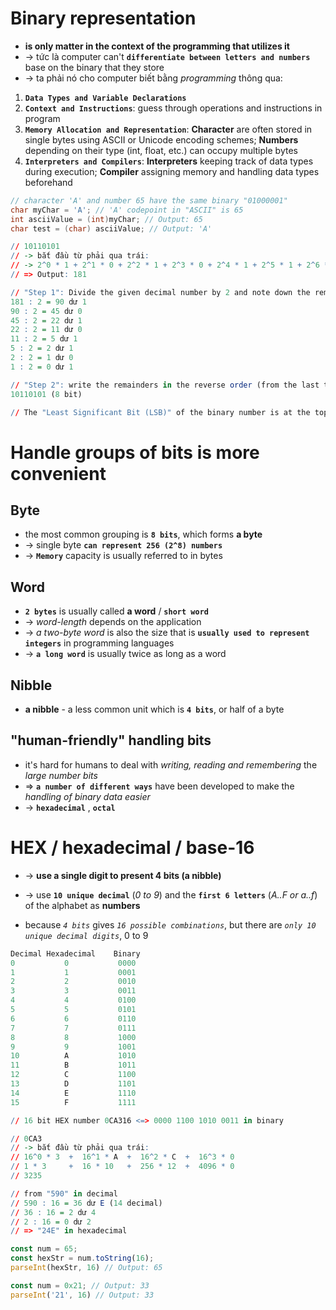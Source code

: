 # Binary representation 
* **is only matter in the context of the programming that utilizes it**
* -> tức là computer can't **`differentiate between letters and numbers`** base on the binary that they store
* -> ta phải nó cho computer biết bằng _programming_ thông qua:

1. **`Data Types and Variable Declarations`**
2. **`Context and Instructions`**: guess through operations and instructions in program
3. **`Memory Allocation and Representation`**: **Character** are often stored in single bytes using ASCII or Unicode encoding schemes; **Numbers** depending on their type (int, float, etc.) can occupy multiple bytes
4. **`Interpreters and Compilers`**: **Interpreters** keeping track of data types during execution; **Compiler** assigning memory and handling data types beforehand

```C#
// character 'A' and number 65 have the same binary "01000001"
char myChar = 'A'; // 'A' codepoint in "ASCII" is 65
int asciiValue = (int)myChar; // Output: 65
char test = (char) asciiValue; // Output: 'A'
```

```r - from "binary" to "decimal"
// 10110101
// -> bắt đầu từ phải qua trái:
// -> 2^0 * 1 + 2^1 * 0 + 2^2 * 1 + 2^3 * 0 + 2^4 * 1 + 2^5 * 1 + 2^6 * 0 + 2^7 * 1 
// => Output: 181
```

```r - from "decimal" to "binary"
// "Step 1": Divide the given decimal number by 2 and note down the remainder and quotient; Repeat until get 0 as the quotient
181 : 2 = 90 dư 1
90 : 2 = 45 dư 0
45 : 2 = 22 dư 1
22 : 2 = 11 dư 0
11 : 2 = 5 dư 1
5 : 2 = 2 dư 1
2 : 2 = 1 dư 0
1 : 2 = 0 dư 1

// "Step 2": write the remainders in the reverse order (from the last to the first)
10110101 (8 bit)

// The "Least Significant Bit (LSB)" of the binary number is at the top and the "Most Significant Bit (MSB) is at the bottom"
```

# Handle groups of bits is more convenient

## Byte
* the most common grouping is **`8 bits`**, which forms **a byte**
* -> single byte **`can represent 256 (2^8) numbers`**
* -> **`Memory`** capacity is usually referred to in bytes

## Word
* **`2 bytes`** is usually called **a word** / **`short word`**
* -> _word-length_ depends on the application
* -> _a two-byte word_ is also the size that is **`usually used to represent integers`** in programming languages
* -> **`a long word`** is usually twice as long as a word

## Nibble
* **a nibble** - a less common unit which is **`4 bits`**, or half of a byte

## "human-friendly" handling bits 
* it's hard for humans to deal with _writing, reading and remembering_ the _large number bits_
* => **`a number of different ways`** have been developed to make the _handling of binary data easier_
* -> **`hexadecimal`** , **`octal`**

# HEX / hexadecimal / base-16
* -> **use a single digit to present 4 bits (a nibble)**
* -> use **`10 unique decimal`** (_0 to 9_) and the **`first 6 letters`** (_A..F or a..f_) of the alphabet as **numbers**

* because _`4 bits`_ gives _`16 possible combinations`_, but there are _`only 10 unique decimal digits`_, 0 to 9

```r
Decimal Hexadecimal    Binary
0           0           0000
1           1           0001
2           2           0010
3           3           0011
4           4           0100
5           5           0101
6           6           0110
7           7           0111
8           8           1000
9           9           1001
10          A           1010
11          B           1011
12          C           1100
13          D           1101
14          E           1110
15          F           1111

// 16 bit HEX number 0CA316 <=> 0000 1100 1010 0011 in binary
```

```r - from "hexadecimal" to "decimal"
// 0CA3
// -> bắt đầu từ phải qua trái:
// 16^0 * 3  +  16^1 * A  +  16^2 * C  +  16^3 * 0
// 1 * 3     +  16 * 10   +  256 * 12  +  4096 * 0
// 3235
```

```r - from "decimal" to "hexadecimal"
// from "590" in decimal
// 590 : 16 = 36 dư E (14 decimal)
// 36 : 16 = 2 dư 4
// 2 : 16 = 0 dư 2
// => "24E" in hexadecimal
```

```js
const num = 65;
const hexStr = num.toString(16);
parseInt(hexStr, 16) // Output: 65

const num = 0x21; // Output: 33
parseInt('21', 16) // Output: 33
```

## 
